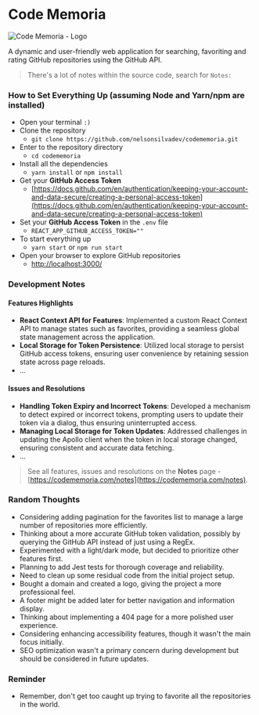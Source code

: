# Code Memoria

<img src="https://codememoria.com/logo-github.png" alt="Code Memoria - Logo">

A dynamic and user-friendly web application for searching, favoriting and rating GitHub repositories using the GitHub API.

> There's a lot of notes within the source code, search for `Notes:`

### How to Set Everything Up (assuming Node and Yarn/npm are installed)

- Open your terminal `:)`
- Clone the repository
  - `git clone https://github.com/nelsonsilvadev/codememoria.git`
- Enter to the repository directory
  - `cd codememoria`
- Install all the dependencies
  - `yarn install` or `npm install`
- Get your **GitHub Access Token**
  - [https://docs.github.com/en/authentication/keeping-your-account-and-data-secure/creating-a-personal-access-token](https://docs.github.com/en/authentication/keeping-your-account-and-data-secure/creating-a-personal-access-token)
- Set your **GitHub Access Token** in the `.env` file
  - `REACT_APP_GITHUB_ACCESS_TOKEN=""`
- To start everything up
  - `yarn start` or `npm run start`
- Open your browser to explore GitHub repositories
  - [http://localhost:3000/](http://localhost:3000/)

### Development Notes

#### Features Highlights

- **React Context API for Features**: Implemented a custom React Context API to manage states such as favorites, providing a seamless global state management across the application.
- **Local Storage for Token Persistence**: Utilized local storage to persist GitHub access tokens, ensuring user convenience by retaining session state across page reloads.
- ...

#### Issues and Resolutions

- **Handling Token Expiry and Incorrect Tokens**: Developed a mechanism to detect expired or incorrect tokens, prompting users to update their token via a dialog, thus ensuring uninterrupted access.
- **Managing Local Storage for Token Updates**: Addressed challenges in updating the Apollo client when the token in local storage changed, ensuring consistent and accurate data fetching.
- ...

> See all features, issues and resolutions on the **Notes** page - [https://codememoria.com/notes](https://codememoria.com/notes).

### Random Thoughts

- Considering adding pagination for the favorites list to manage a large number of repositories more efficiently.
- Thinking about a more accurate GitHub token validation, possibly by querying the GitHub API instead of just using a RegEx.
- Experimented with a light/dark mode, but decided to prioritize other features first.
- Planning to add Jest tests for thorough coverage and reliability.
- Need to clean up some residual code from the initial project setup.
- Bought a domain and created a logo, giving the project a more professional feel.
- A footer might be added later for better navigation and information display.
- Thinking about implementing a 404 page for a more polished user experience.
- Considering enhancing accessibility features, though it wasn't the main focus initially.
- SEO optimization wasn't a primary concern during development but should be considered in future updates.

### Reminder

- Remember, don't get too caught up trying to favorite all the repositories in the world.
